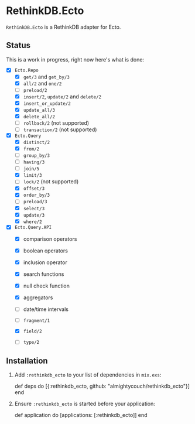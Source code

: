 # RethinkDB.Ecto

`RethinkDB.Ecto` is a RethinkDB adapter for Ecto.

## Status

This is a work in progress, right now here's what is done:

- [x] `Ecto.Repo`
  - [x] `get/3` and `get_by/3`
  - [x] `all/2` and `one/2`
  - [ ] `preload/2`
  - [x] `insert/2`, `update/2` and `delete/2`
  - [x] `insert_or_update/2`
  - [x] `update_all/3`
  - [x] `delete_all/2`
  - [ ] `rollback/2` (not supported)
  - [ ] `transaction/2` (not supported)
- [x] `Ecto.Query`
  - [x] `distinct/2`
  - [x] `from/2`
  - [ ] `group_by/3`
  - [ ] `having/3`
  - [ ] `join/5`
  - [x] `limit/3`
  - [ ] `lock/2` (not supported)
  - [x] `offset/3`
  - [x] `order_by/3`
  - [ ] `preload/3`
  - [x] `select/3`
  - [x] `update/3`
  - [x] `where/2`
- [x] `Ecto.Query.API`
  - [x] comparison operators
  - [x] boolean operators
  - [x] inclusion operator
  - [x] search functions
  - [x] null check function
  - [x] aggregators
  - [ ] date/time intervals
  - [ ] `fragment/1`
  - [x] `field/2`
  - [ ] `type/2`


## Installation

  1. Add `:rethinkdb_ecto` to your list of dependencies in `mix.exs`:

        def deps do
          [{:rethinkdb_ecto, github: "almightycouch/rethinkdb_ecto"}]
        end

  2. Ensure `:rethinkdb_ecto` is started before your application:

        def application do
          [applications: [:rethinkdb_ecto]]
        end

